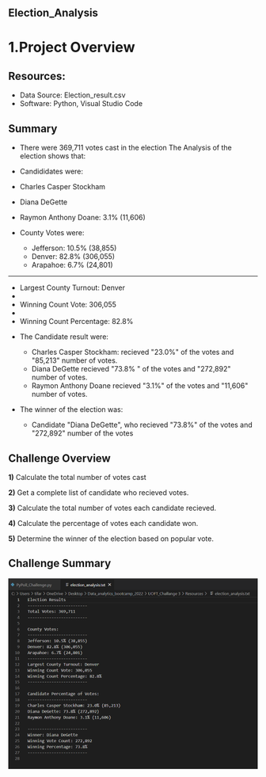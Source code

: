 ## Election_Analysis
# 1.Project Overview




## Resources:
* Data Source: Election_result.csv
* Software: Python, Visual Studio Code

## Summary
* There were 369,711 votes cast in the election
The Analysis of the election shows that:
* Candididates were:
 * Charles Casper Stockham
 * Diana DeGette
 * Raymon Anthony Doane: 3.1% (11,606)
 
* County Votes were:
  * Jefferson: 10.5% (38,855)
  * Denver: 82.8% (306,055)
  * Arapahoe: 6.7% (24,801)
-------------------------
- Largest County Turnout: Denver
- 
- Winning Count Vote: 306,055
- 
- Winning Count Percentage: 82.8%


* The Candidate result were:
  * Charles Casper Stockham: recieved "23.0%" of the votes and "85,213" number of votes.
  * Diana DeGette recieved "73.8% " of the votes and "272,892" number of votes.
  * Raymon Anthony Doane recieved "3.1%" of the votes and "11,606" number of votes.

*  The winner of the election was:
   * Candidate "Diana DeGette", who recieved "73.8%" of the votes and "272,892" number of the votes
## Challenge Overview
**1)** Calculate the total number of votes cast

**2)** Get a complete list of candidate who recieved votes.

**3)** Calculate the total number of votes each candidate recieved.

**4)** Calculate the percentage of votes each candidate won.

**5)** Determine the winner of the election based on popular vote.

## Challenge Summary
![Text_file](https://github.com/Tifarahani/Election-Result/blob/main/Resources/Text_file.png)

  
